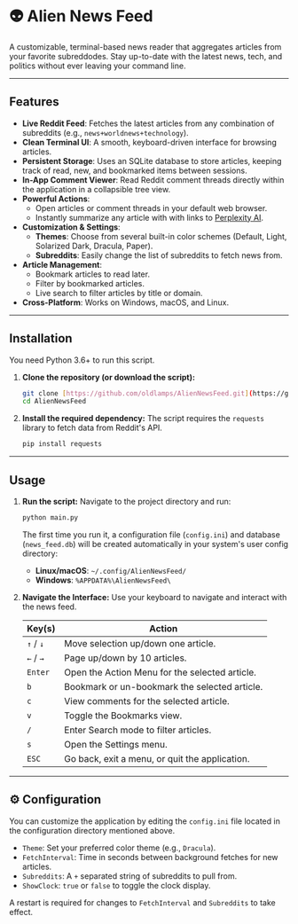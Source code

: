 # 👽 Alien News Feed

A customizable, terminal-based news reader that aggregates articles from your favorite subreddodes. Stay up-to-date with the latest news, tech, and politics without ever leaving your command line.

---

## Features

* **Live Reddit Feed**: Fetches the latest articles from any combination of subreddits (e.g., `news+worldnews+technology`).
* **Clean Terminal UI**: A smooth, keyboard-driven interface for browsing articles.
* **Persistent Storage**: Uses an SQLite database to store articles, keeping track of read, new, and bookmarked items between sessions.
* **In-App Comment Viewer**: Read Reddit comment threads directly within the application in a collapsible tree view.
* **Powerful Actions**:
    * Open articles or comment threads in your default web browser.
    * Instantly summarize any article with with links to [Perplexity AI](https://www.perplexity.ai/).
* **Customization & Settings**:
    * **Themes**: Choose from several built-in color schemes (Default, Light, Solarized Dark, Dracula, Paper).
    * **Subreddits**: Easily change the list of subreddits to fetch news from. 
* **Article Management**:
    * Bookmark articles to read later.
    * Filter by bookmarked articles.
    * Live search to filter articles by title or domain.
* **Cross-Platform**: Works on Windows, macOS, and Linux.

---

## Installation

You need Python 3.6+ to run this script.

1.  **Clone the repository (or download the script):**
    ```bash
    git clone [https://github.com/oldlamps/AlienNewsFeed.git](https://github.com/oldlamps/AlienNewsFeed.git)
    cd AlienNewsFeed
    ```

2.  **Install the required dependency:**
    The script requires the `requests` library to fetch data from Reddit's API.
    ```bash
    pip install requests
    ```

---

##  Usage

1.  **Run the script:**
    Navigate to the project directory and run:
    ```bash
    python main.py
    ```
    The first time you run it, a configuration file (`config.ini`) and database (`news_feed.db`) will be created automatically in your system's user config directory:
    * **Linux/macOS**: `~/.config/AlienNewsFeed/`
    * **Windows**: `%APPDATA%\AlienNewsFeed\`

2.  **Navigate the Interface:**
    Use your keyboard to navigate and interact with the news feed.

    | Key(s)         | Action                                       |
    |----------------|----------------------------------------------|
    | `↑` / `↓`      | Move selection up/down one article.          |
    | `←` / `→`      | Page up/down by 10 articles.                 |
    | `Enter`        | Open the Action Menu for the selected article. |
    | `b`            | Bookmark or un-bookmark the selected article.  |
    | `c`            | View comments for the selected article.      |
    | `v`            | Toggle the Bookmarks view.                   |
    | `/`            | Enter Search mode to filter articles.        |
    | `s`            | Open the Settings menu.                      |
    | `ESC`          | Go back, exit a menu, or quit the application. |

---

## ⚙️ Configuration

You can customize the application by editing the `config.ini` file located in the configuration directory mentioned above.

* `Theme`: Set your preferred color theme (e.g., `Dracula`).
* `FetchInterval`: Time in seconds between background fetches for new articles.
* `Subreddits`: A `+` separated string of subreddits to pull from.
* `ShowClock`: `true` or `false` to toggle the clock display.

A restart is required for changes to `FetchInterval` and `Subreddits` to take effect.
